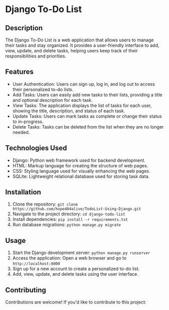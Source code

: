 # Django To-Do List

## Description
The Django To-Do List is a web application that allows users to manage their tasks and stay organized. It provides a user-friendly interface to add, view, update, and delete tasks, helping users keep track of their responsibilities and priorities.

## Features
- User Authentication: Users can sign up, log in, and log out to access their personalized to-do lists.
- Add Tasks: Users can easily add new tasks to their lists, providing a title and optional description for each task.
- View Tasks: The application displays the list of tasks for each user, showing the title, description, and status of each task.
- Update Tasks: Users can mark tasks as complete or change their status to in-progress.
- Delete Tasks: Tasks can be deleted from the list when they are no longer needed.

## Technologies Used
- Django: Python web framework used for backend development.
- HTML: Markup language for creating the structure of web pages.
- CSS: Styling language used for visually enhancing the web pages.
- SQLite: Lightweight relational database used for storing task data.

## Installation
1. Clone the repository: `git clone https://github.com/hope404alive/TodoList-Using-Django.git`
2. Navigate to the project directory: `cd django-todo-list`
3. Install dependencies: `pip install -r requirements.txt`
4. Run database migrations: `python manage.py migrate`

## Usage
1. Start the Django development server: `python manage.py runserver`
2. Access the application: Open a web browser and go to `http://localhost:8000`
3. Sign up for a new account to create a personalized to-do list.
4. Add, view, update, and delete tasks using the user interface.

## Contributing
Contributions are welcome! If you'd like to contribute to this project:


